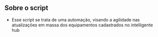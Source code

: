 ## Sobre o script
* Esse script se trata de uma automação, visando a agilidade nas atualizações em massa dos equipamentos cadastrados no intelligente hub